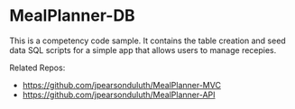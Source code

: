 # MealPlanner-DB

This is a competency code sample. It contains the table creation and seed data SQL scripts for a simple app that allows users to manage recepies.

Related Repos:
- https://github.com/jpearsonduluth/MealPlanner-MVC
- https://github.com/jpearsonduluth/MealPlanner-API
